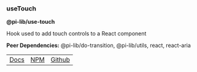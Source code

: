 ### useTouch

**@pi-lib/use-touch**

Hook used to add touch controls to a React component

**Peer Dependencies:** @pi-lib/do-transition, @pi-lib/utils, react, react-aria

<table>
  <tbody>
    <tr>
      <td><a href="https://pi.lance-taylor.com/?path=/docs/utilities-hooks-usethrottledevents--docs" target="_blank">Docs</a></td>
      <td><a href="https://www.npmjs.com/package/@pi-lib/use-touch?activeTab=readme" target="_blank">NPM</a></td>
      <td><a href="https://github.com/lancerael/pi/tree/main/src/packages/hooks/useTouch" target="_blank">Github</a></td>
    </tr>
  </tbody>
</table>
